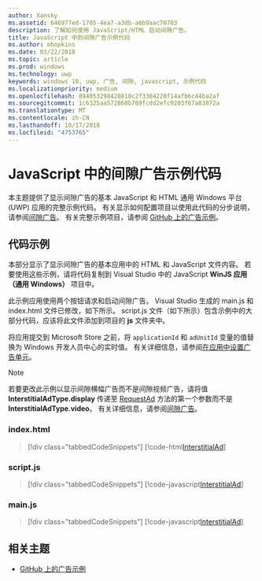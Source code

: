 ```yaml
---
author: Xansky
ms.assetid: 646977ed-1705-4ea7-a3db-a6b9aac70703
description: 了解如何使用 JavaScript/HTML 启动间隙广告。
title: JavaScript 中的间隙广告示例代码
ms.author: mhopkins
ms.date: 03/22/2018
ms.topic: article
ms.prod: windows
ms.technology: uwp
keywords: windows 10, uwp, 广告, 间隙, javascript, 示例代码
ms.localizationpriority: medium
ms.openlocfilehash: 894053298428818c2f3304220f14afb6c44ba2af
ms.sourcegitcommit: 1c6325aa572868b789fcdd2efc9203f67a83872a
ms.translationtype: MT
ms.contentlocale: zh-CN
ms.lasthandoff: 10/17/2018
ms.locfileid: "4753765"
---
```

# <a name="interstitial-ad-sample-code-in-javascript"></a>JavaScript 中的间隙广告示例代码

本主题提供了显示间隙广告的基本 JavaScript 和 HTML 通用 Windows 平台 (UWP) 应用的完整示例代码。 有关显示如何配置项目以使用此代码的分步说明，请参阅[间隙广告](interstitial-ads.md)。 有关完整示例项目，请参阅 [GitHub 上的广告示例](http://aka.ms/githubads)。

## <a name="code-example"></a>代码示例

本部分显示了显示间隙广告的基本应用中的 HTML 和 JavaScript 文件内容。 若要使用这些示例，请将代码复制到 Visual Studio 中的 JavaScript **WinJS 应用（通用 Windows）** 项目中。

此示例应用使用两个按钮请求和启动间隙广告。 Visual Studio 生成的 main.js 和 index.html 文件已修改，如下所示。 script.js 文件（如下所示）包含示例中的大部分代码，应该将此文件添加到项目的 **js** 文件夹中。

将应用提交到 Microsoft Store 之前，将 ```applicationId``` 和 ```adUnitId``` 变量的值替换为 Windows 开发人员中心的实时值。 有关详细信息，请参阅[在应用中设置广告单元](set-up-ad-units-in-your-app.md#live-ad-units)。

> [!NOTE]
> 若要更改此示例以显示间隙横幅广告而不是间隙视频广告，请将值 **InterstitialAdType.display** 传递至 [RequestAd](https://docs.microsoft.com/uwp/api/microsoft.advertising.winrt.ui.interstitialad.requestad) 方法的第一个参数而不是 **InterstitialAdType.video**。 有关详细信息，请参阅[间隙广告](interstitial-ads.md)。

### <a name="indexhtml"></a>index.html

> [!div class="tabbedCodeSnippets"]
[!code-html[InterstitialAd](./code/AdvertisingSamples/InterstitialAdSamples/js/index.html#L1-L21)]

### <a name="scriptjs"></a>script.js

> [!div class="tabbedCodeSnippets"]
[!code-javascript[InterstitialAd](./code/AdvertisingSamples/InterstitialAdSamples/js/script.js#script)]

### <a name="mainjs"></a>main.js

> [!div class="tabbedCodeSnippets"]
[!code-javascript[InterstitialAd](./code/AdvertisingSamples/InterstitialAdSamples/js/main.js#main)]

## <a name="related-topics"></a>相关主题

* [GitHub 上的广告示例](http://aka.ms/githubads)

 
